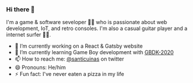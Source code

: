 ### Hi there 👋

I'm a game & software seveloper 👨‍💻 who is passionate about web development, IoT, and retro consoles. I'm also a casual guitar player and a internet surfer 🏄‍♂️.



- 🔭 I’m currently working on a React & Gatsby website
- 🌱 I’m currently learning Game Boy development with [GBDK-2020](https://github.com/Zal0/gbdk-2020/)
- 📫 How to reach me: [@santicuinas](https://twitter.com/santicuinas) on twitter
- 😄 Pronouns: He/him
- ⚡ Fun fact: I've never eaten a pizza in my life
